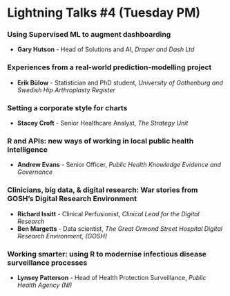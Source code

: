# Lightning Talks #4 (Tuesday PM)

### Using Supervised ML to augment dashboarding

- **Gary Hutson** - Head of Solutions and AI, *Draper and Dash Ltd*

### Experiences from a real-world prediction-modelling project

- **Erik Bülow** - Statistician and PhD student, *University of Gothenburg and Swedish Hip Arthroplasty Register*

### Setting a corporate style for charts

- **Stacey Croft** - Senior Healthcare Analyst, *The Strategy Unit*

### R and APIs: new ways of working in local public health intelligence

- **Andrew Evans** - Senior Officer, *Public Health Knowledge Evidence and Governance*

### Clinicians, big data, & digital research: War stories from GOSH’s Digital Research Environment

- **Richard Issitt** - Clinical Perfusionist, *Clinical Lead for the Digital Research*
- **Ben Margetts** - Data scientist, *The Great Ormond Street Hospital Digital Research Environment, (GOSH)*

### Working smarter: using R to modernise infectious disease surveillance processes

- **Lynsey Patterson** - Head of Health Protection Surveillance, *Public Health Agency (NI)*
